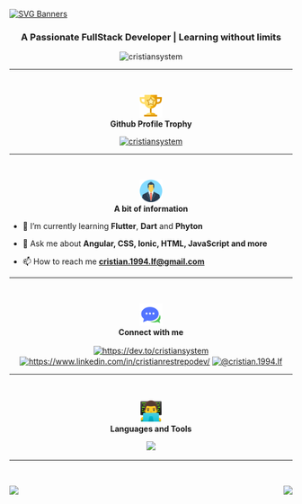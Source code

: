 [![SVG Banners](https://svg-banners.vercel.app/api?type=typeWriter&text1=Hi,%20👋%20I'm%20Cristian%20Restrepo%20👨‍💻&width=800&height=300)](https://github.com/Akshay090/svg-banners)

<h3 align="center">A Passionate FullStack Developer | Learning without limits</h3>
<p align="center"> <img src="https://komarev.com/ghpvc/?username=cristiansystem&label=Profile%20views&color=0e75b6&style=flat" alt="cristiansystem"/>

<!-- section -->
<hr/><br>
<p align="center">
    <img src="./assets/img/trophy.svg" alt="Trophy" width="40" height="40">
    <br>
    <strong>Github Profile Trophy</strong>
</p>
<p align="center"><a href="https://github.com/ryo-ma/github-profile-trophy"><img src="https://github-profile-trophy.vercel.app/?username=cristiansystem&theme=darkhub&margin-w=5&no-frame=true" alt="cristiansystem"/></a></p></p>

<!-- section -->
<hr/><br>
<p align="center">
    <img src="./assets/img/userprofile.svg" alt="Trophy" width="40" height="40">
    <br>
    <strong>A bit of information</strong>
</p>

- 🌱 I’m currently learning **Flutter**, **Dart** and **Phyton**

- 💬 Ask me about **Angular, CSS, Ionic, HTML, JavaScript and more**

- 📫 How to reach me **cristian.1994.lf@gmail.com**

<!-- section -->
<hr/><br>
<p align="center">
    <img src="./assets/img/contactme.svg" alt="Trophy" width="40" height="40">
    <br>
    <strong>Connect with me</strong>
</p>
<p align="center">
    <a href="https://dev.to/https://dev.to/cristiansystem" target="blank"><img align="center" src="https://raw.githubusercontent.com/rahuldkjain/github-profile-readme-generator/master/src/images/icons/Social/devto.svg" alt="https://dev.to/cristiansystem" height="30" width="40" /></a>
    <a href="https://linkedin.com/in/https://www.linkedin.com/in/cristianrestrepodev/" target="blank"><img align="center" src="https://raw.githubusercontent.com/rahuldkjain/github-profile-readme-generator/master/src/images/icons/Social/linked-in-alt.svg" alt="https://www.linkedin.com/in/cristianrestrepodev/" height="30" width="40" /></a>
    <a href="https://medium.com/@cristian.1994.lf" target="blank"><img align="center" src="https://raw.githubusercontent.com/rahuldkjain/github-profile-readme-generator/master/src/images/icons/Social/medium.svg" alt="@cristian.1994.lf" height="30" width="40" /></a>
</p>

<!-- section -->
<hr/><br>
<p align="center">
    <img src="./assets/img/programmer.svg" alt="Trophy" width="40" height="40">
    <br>
    <strong>Languages and Tools</strong>
</p>
<!-- Missing: cypress,d3js,ionic,oracle-->
<p align="center">
  <a href="https://skillicons.dev">
    <img src="https://skillicons.dev/icons?i=angular,bash,bootstrap,css,docker,express,figma,firebase,git,html,java,javascript,kubernetes,linux,mongodb,mysql,nodejs,postgresql,postman,react,spring,tailwind,ts,eclipse,fastapi,flutter,github,gcp,gitlab,idea,md,sass,sqlite,svg,vscode&perline=7&theme=dark" />
  </a>
</p>

<!-- section -->
<hr/><br>
<p align="center">
    <a>
        <img height=200 align="left" src="https://github-readme-stats.vercel.app/api?username=cristiansystem&show_icons=true&theme=radical&show=reviews,prs_merged,prs_merged_percentage" />
    </a>
    <a>
        <img height=200 align="right" src="https://github-readme-stats.vercel.app/api/top-langs/?username=cristiansystem&theme=radical&layout=normal" />
    </a>
</p>
